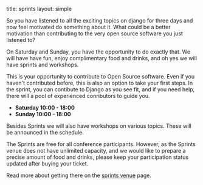 title: sprints
layout: simple

So you have listened to all the exciting topics on django for three days and now feel motivated do something about it. What could be a better motivation than contributing to the very open source software you just listened to?

On Saturday and Sunday, you have the opportunity to do exactly that. We will have have fun, enjoy complimentary food and drinks, and oh yes we will have sprints and workshops.

This is your opportunity to contribute to Open Source software. Even if you haven't contributed before, this is also an option to take your first steps. In the sprint, you can contibute to Django as you see fit, and if you need help, there will a pool of experienced conributors to guide you.

* **Saturday 10:00 - 18:00**
* **Sunday 10:00 - 18:00**

Besides Sprints we will also have workshops on various topics. These will be announced in the schedule.

The Sprints are free for all conference participants. However, as the Sprints venue does not have unlimited capacity, and we would like to prepare a precise amount of food and drinks, please keep your participation status updated after buying your ticket.

Read more about getting there on the [sprints venue](/information/venue/#sprints%20venue) page.

